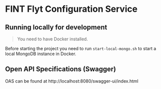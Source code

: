 # FINT Flyt Configuration Service

## Running locally for development
>You need to have Docker installed.
> 
Before starting the project you need to run `start-local-mongo.sh` to start a local MongoDB instance in Docker.

## Open API Specifications (Swagger)
OAS can be found at http://localhost:8080/swagger-ui/index.html

